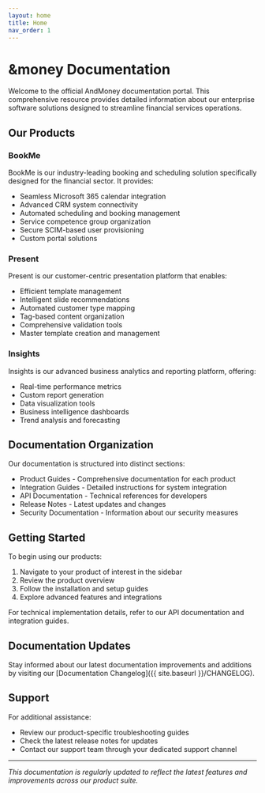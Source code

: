 ```yaml
---
layout: home
title: Home
nav_order: 1
---
```


# &money Documentation

Welcome to the official AndMoney documentation portal. This comprehensive resource provides detailed information about our enterprise software solutions designed to streamline financial services operations.

## Our Products

### BookMe
BookMe is our industry-leading booking and scheduling solution specifically designed for the financial sector. It provides:
- Seamless Microsoft 365 calendar integration
- Advanced CRM system connectivity
- Automated scheduling and booking management
- Service competence group organization
- Secure SCIM-based user provisioning
- Custom portal solutions

### Present
Present is our customer-centric presentation platform that enables:
- Efficient template management
- Intelligent slide recommendations
- Automated customer type mapping
- Tag-based content organization
- Comprehensive validation tools
- Master template creation and management

### Insights
Insights is our advanced business analytics and reporting platform, offering:
- Real-time performance metrics
- Custom report generation
- Data visualization tools
- Business intelligence dashboards
- Trend analysis and forecasting

## Documentation Organization

Our documentation is structured into distinct sections:
- Product Guides - Comprehensive documentation for each product
- Integration Guides - Detailed instructions for system integration
- API Documentation - Technical references for developers
- Release Notes - Latest updates and changes
- Security Documentation - Information about our security measures

## Getting Started

To begin using our products:

1. Navigate to your product of interest in the sidebar
2. Review the product overview
3. Follow the installation and setup guides
4. Explore advanced features and integrations

For technical implementation details, refer to our API documentation and integration guides.

## Documentation Updates

Stay informed about our latest documentation improvements and additions by visiting our [Documentation Changelog]({{ site.baseurl }}/CHANGELOG).

## Support

For additional assistance:
- Review our product-specific troubleshooting guides
- Check the latest release notes for updates
- Contact our support team through your dedicated support channel

---

*This documentation is regularly updated to reflect the latest features and improvements across our product suite.*
